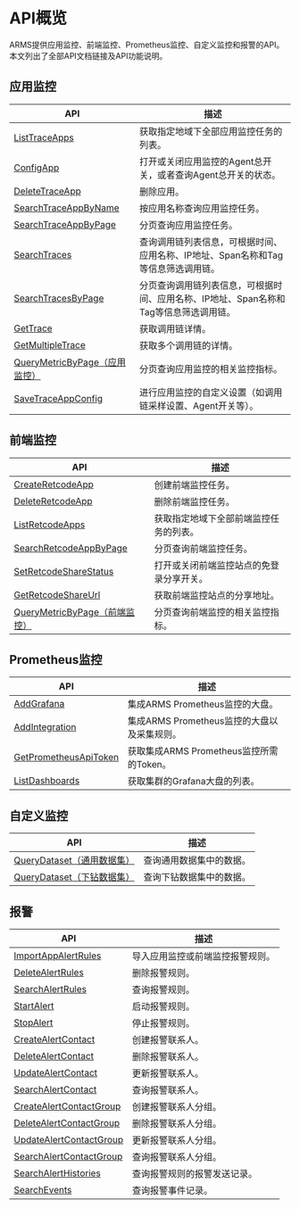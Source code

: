 # API概览

ARMS提供应用监控、前端监控、Prometheus监控、自定义监控和报警的API。本文列出了全部API文档链接及API功能说明。

## 应用监控

|API|描述|
|---|--|
|[ListTraceApps](/cn.zh-CN/API参考/应用监控/ListTraceApps.md)|获取指定地域下全部应用监控任务的列表。|
|[ConfigApp](/cn.zh-CN/API参考/应用监控/ConfigApp.md)|打开或关闭应用监控的Agent总开关，或者查询Agent总开关的状态。|
|[DeleteTraceApp](/cn.zh-CN/API参考/应用监控/DeleteTraceApp.md)|删除应用。|
|[SearchTraceAppByName](/cn.zh-CN/API参考/应用监控/SearchTraceAppByName.md)|按应用名称查询应用监控任务。|
|[SearchTraceAppByPage](/cn.zh-CN/API参考/应用监控/SearchTraceAppByPage.md)|分页查询应用监控任务。|
|[SearchTraces](/cn.zh-CN/API参考/应用监控/SearchTraces.md)|查询调用链列表信息，可根据时间、应用名称、IP地址、Span名称和Tag等信息筛选调用链。|
|[SearchTracesByPage](/cn.zh-CN/API参考/应用监控/SearchTracesByPage.md)|分页查询调用链列表信息，可根据时间、应用名称、IP地址、Span名称和Tag等信息筛选调用链。|
|[GetTrace](/cn.zh-CN/API参考/应用监控/GetTrace.md)|获取调用链详情。|
|[GetMultipleTrace](/cn.zh-CN/API参考/应用监控/GetMultipleTrace.md)|获取多个调用链的详情。|
|[QueryMetricByPage（应用监控）](/cn.zh-CN/API参考/应用监控/QueryMetricByPage（应用监控）.md)|分页查询应用监控的相关监控指标。|
|[SaveTraceAppConfig](/cn.zh-CN/API参考/应用监控/SaveTraceAppConfig.md)|进行应用监控的自定义设置（如调用链采样设置、Agent开关等）。|

## 前端监控

|API|描述|
|---|--|
|[CreateRetcodeApp](/cn.zh-CN/API参考/前端监控/CreateRetcodeApp.md)|创建前端监控任务。|
|[DeleteRetcodeApp](/cn.zh-CN/API参考/前端监控/DeleteRetcodeApp.md)|删除前端监控任务。|
|[ListRetcodeApps](/cn.zh-CN/API参考/前端监控/ListRetcodeApps.md)|获取指定地域下全部前端监控任务的列表。|
|[SearchRetcodeAppByPage](/cn.zh-CN/API参考/前端监控/SearchRetcodeAppByPage.md)|分页查询前端监控任务。|
|[SetRetcodeShareStatus](/cn.zh-CN/API参考/前端监控/SetRetcodeShareStatus.md)|打开或关闭前端监控站点的免登录分享开关。|
|[GetRetcodeShareUrl](/cn.zh-CN/API参考/前端监控/GetRetcodeShareUrl.md)|获取前端监控站点的分享地址。|
|[QueryMetricByPage（前端监控）](/cn.zh-CN/API参考/前端监控/QueryMetricByPage（前端监控）.md)|分页查询前端监控的相关监控指标。|

## Prometheus监控

|API|描述|
|---|--|
|[AddGrafana](/cn.zh-CN/API参考/Prometheus监控/AddGrafana.md)|集成ARMS Prometheus监控的大盘。|
|[AddIntegration](/cn.zh-CN/API参考/Prometheus监控/AddIntegration.md)|集成ARMS Prometheus监控的大盘以及采集规则。|
|[GetPrometheusApiToken](/cn.zh-CN/API参考/Prometheus监控/GetPrometheusApiToken.md)|获取集成ARMS Prometheus监控所需的Token。|
|[ListDashboards](/cn.zh-CN/API参考/Prometheus监控/ListDashboards.md)|获取集群的Grafana大盘的列表。|

## 自定义监控

|API|描述|
|---|--|
|[QueryDataset（通用数据集）](/cn.zh-CN/API参考/自定义监控/QueryDataset（通用数据集）.md)|查询通用数据集中的数据。|
|[QueryDataset（下钻数据集）](/cn.zh-CN/API参考/自定义监控/QueryDataset（下钻数据集）.md)|查询下钻数据集中的数据。|

## 报警

|API|描述|
|---|--|
|[ImportAppAlertRules](/cn.zh-CN/API参考/报警/ImportAppAlertRules.md)|导入应用监控或前端监控报警规则。|
|[DeleteAlertRules](/cn.zh-CN/API参考/报警/DeleteAlertRules.md)|删除报警规则。|
|[SearchAlertRules](/cn.zh-CN/API参考/报警/SearchAlertRules.md)|查询报警规则。|
|[StartAlert](/cn.zh-CN/API参考/报警/StartAlert.md)|启动报警规则。|
|[StopAlert](/cn.zh-CN/API参考/报警/StopAlert.md)|停止报警规则。|
|[CreateAlertContact](/cn.zh-CN/API参考/报警/CreateAlertContact.md)|创建报警联系人。|
|[DeleteAlertContact](/cn.zh-CN/API参考/报警/DeleteAlertContact.md)|删除报警联系人。|
|[UpdateAlertContact](/cn.zh-CN/API参考/报警/UpdateAlertContact.md)|更新报警联系人。|
|[SearchAlertContact](/cn.zh-CN/API参考/报警/SearchAlertContact.md)|查询报警联系人。|
|[CreateAlertContactGroup](/cn.zh-CN/API参考/报警/CreateAlertContactGroup.md)|创建报警联系人分组。|
|[DeleteAlertContactGroup](/cn.zh-CN/API参考/报警/DeleteAlertContactGroup.md)|删除报警联系人分组。|
|[UpdateAlertContactGroup](/cn.zh-CN/API参考/报警/UpdateAlertContactGroup.md)|更新报警联系人分组。|
|[SearchAlertContactGroup](/cn.zh-CN/API参考/报警/SearchAlertContactGroup.md)|查询报警联系人分组。|
|[SearchAlertHistories](/cn.zh-CN/API参考/报警/SearchAlertHistories.md)|查询报警规则的报警发送记录。|
|[SearchEvents](/cn.zh-CN/API参考/报警/SearchEvents.md)|查询报警事件记录。|

